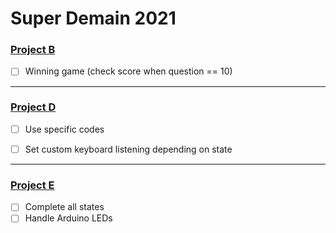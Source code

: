 # Super Demain 2021


### [Project B](project-b/)

- [ ] Winning game (check score when question == 10)


-----


### [Project D](project-d/)

- [ ] Use specific codes
- [ ] Set custom keyboard listening depending on state


-----


### [Project E](project-e/)

- [ ] Complete all states
- [ ] Handle Arduino LEDs
